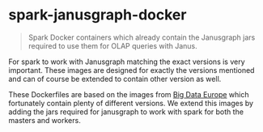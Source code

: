 # spark-janusgraph-docker

> Spark Docker containers which already contain the Janusgraph jars required to use them for OLAP queries with Janus.

For spark to work with Janusgraph matching the exact versions is very important. These images are designed for exactly the versions mentioned and can of course be extended to contain other version as well.

These Dockerfiles are based on the images from [Big Data Europe](https://github.com/big-data-europe/docker-spark) which fortunately contain plenty of different versions. We extend this images by adding the jars required for janusgraph to work with spark for both the masters and workers.
